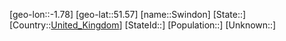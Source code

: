 ﻿---
location: [51.57,-1.78]
type: City
tags:
- geo/City


SpocWebEntityId: 34697
isDeleted: false
confidential: public

---
[geo-lon::-1.78]
[geo-lat::51.57]
[name::Swindon]
[State::]
[Country::[United_Kingdom](geo/Continent/Europe/United_Kingdom.md)]
[StateId::]
[Population::]
[Unknown::]

